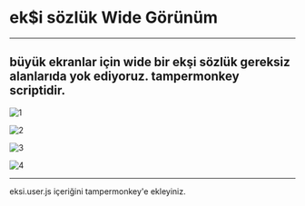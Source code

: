 # ek$i sözlük Wide Görünüm
------
büyük ekranlar için wide bir ekşi sözlük gereksiz alanlarıda yok ediyoruz.
tampermonkey scriptidir. 
---

![1](https://github.com/masterofthesith/eksisozlukzikutema/assets/50755018/eb5fe8f8-ae04-4c3b-bb7a-c8b41d566623)

![2](https://github.com/masterofthesith/eksisozlukzikutema/assets/50755018/598a5b27-fdc3-41ba-8058-e4d8e175209f)

![3](https://github.com/masterofthesith/eksisozlukzikutema/assets/50755018/5f26a326-9dc6-45e8-9c05-73b1fdddc9e8)

![4](https://github.com/masterofthesith/eksisozlukzikutema/assets/50755018/0cd7ed7b-8a67-4209-9a92-c8bb0782f8c5)

----

eksi.user.js içeriğini tampermonkey'e ekleyiniz.
